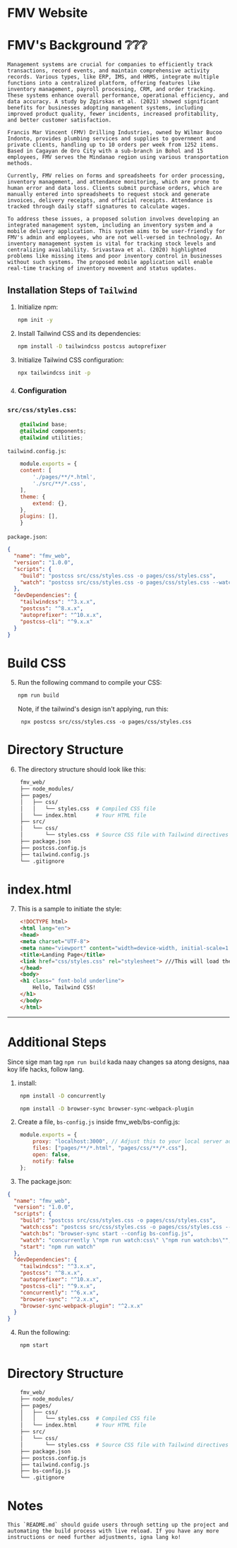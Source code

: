 # FMV Website

# FMV's Background ❔❔❔

    Management systems are crucial for companies to efficiently track transactions, record events, and maintain comprehensive activity records. Various types, like ERP, IMS, and HRMS, integrate multiple functions into a centralized platform, offering features like inventory management, payroll processing, CRM, and order tracking. These systems enhance overall performance, operational efficiency, and data accuracy. A study by Zgirskas et al. (2021) showed significant benefits for businesses adopting management systems, including improved product quality, fewer incidents, increased profitability, and better customer satisfaction.

    Francis Mar Vincent (FMV) Drilling Industries, owned by Wilmar Bucoo Indonto, provides plumbing services and supplies to government and private clients, handling up to 10 orders per week from 1252 items. Based in Cagayan de Oro City with a sub-branch in Bohol and 15 employees, FMV serves the Mindanao region using various transportation methods.

    Currently, FMV relies on forms and spreadsheets for order processing, inventory management, and attendance monitoring, which are prone to human error and data loss. Clients submit purchase orders, which are manually entered into spreadsheets to request stock and generate invoices, delivery receipts, and official receipts. Attendance is tracked through daily staff signatures to calculate wages.

    To address these issues, a proposed solution involves developing an integrated management system, including an inventory system and a mobile delivery application. This system aims to be user-friendly for FMV's admin and employees, who are not well-versed in technology. An inventory management system is vital for tracking stock levels and centralizing availability. Srivastava et al. (2020) highlighted problems like missing items and poor inventory control in businesses without such systems. The proposed mobile application will enable real-time tracking of inventory movement and status updates.

## Installation Steps of `Tailwind`

1. Initialize npm:
    ```sh
    npm init -y
    ```

2. Install Tailwind CSS and its dependencies:
    ```sh
    npm install -D tailwindcss postcss autoprefixer
    ```

3. Initialize Tailwind CSS configuration:
    ```sh
    npx tailwindcss init -p
    ```
4. ### Configuration

### `src/css/styles.css`:
```css
    @tailwind base;
    @tailwind components;
    @tailwind utilities;
```

`tailwind.config.js`:
```js
    module.exports = {
    content: [
        './pages/**/*.html',
        './src/**/*.css',
    ],
    theme: {
        extend: {},
    },
    plugins: [],
    }
```
`package.json`:
```json
{
  "name": "fmv_web",
  "version": "1.0.0",
  "scripts": {
    "build": "postcss src/css/styles.css -o pages/css/styles.css",
    "watch": "postcss src/css/styles.css -o pages/css/styles.css --watch"
  },
  "devDependencies": {
    "tailwindcss": "^3.x.x",
    "postcss": "^8.x.x",
    "autoprefixer": "^10.x.x",
    "postcss-cli": "^9.x.x"
  }
}
```
# Build CSS

5. Run the following command to compile your CSS:

    ```sh
    npm run build
    ```
    Note, if the tailwind's design isn't applying, run this:

        npx postcss src/css/styles.css -o pages/css/styles.css



# Directory Structure

6. The directory structure should look like this:
```bash
    fmv_web/
    ├── node_modules/
    ├── pages/
    │   ├── css/
    │   │   └── styles.css  # Compiled CSS file
    │   └── index.html      # Your HTML file
    ├── src/
    │   └── css/
    │       └── styles.css  # Source CSS file with Tailwind directives
    ├── package.json
    ├── postcss.config.js
    ├── tailwind.config.js
    └── .gitignore
```

# index.html 
7. This is a sample to initiate the style:
```html
    <!DOCTYPE html>
    <html lang="en">
    <head>
    <meta charset="UTF-8">
    <meta name="viewport" content="width=device-width, initial-scale=1.0">
    <title>Landing Page</title>
    <link href="css/styles.css" rel="stylesheet"> ///This will load the styles of the css that is found in the `pages/css/styles.css`
    </head>
    <body>
    <h1 class=" font-bold underline">
        Hello, Tailwind CSS!
    </h1>
    </body>
    </html>
```
-------------------------------------------------------------------------------

# Additional Steps

Since sige man tag `npm run build` kada naay changes sa atong designs, naa koy life hacks, follow lang.

1. install: 
```sh
    npm install -D concurrently

    npm install -D browser-sync browser-sync-webpack-plugin
```

2. Create a file, `bs-config.js` inside fmv_web/bs-config.js:
```js
    module.exports = {
        proxy: "localhost:3000", // Adjust this to your local server address if needed
        files: ["pages/**/*.html", "pages/css/**/*.css"],
        open: false,
        notify: false
    };
```

3. The package.json:
```json
{
  "name": "fmv_web",
  "version": "1.0.0",
  "scripts": {
    "build": "postcss src/css/styles.css -o pages/css/styles.css",
    "watch:css": "postcss src/css/styles.css -o pages/css/styles.css --watch",
    "watch:bs": "browser-sync start --config bs-config.js",
    "watch": "concurrently \"npm run watch:css\" \"npm run watch:bs\"",
    "start": "npm run watch"
  },
  "devDependencies": {
    "tailwindcss": "^3.x.x",
    "postcss": "^8.x.x",
    "autoprefixer": "^10.x.x",
    "postcss-cli": "^9.x.x",
    "concurrently": "^6.x.x",
    "browser-sync": "^2.x.x",
    "browser-sync-webpack-plugin": "^2.x.x"
  }
}

```

4. Run the following: 
```sh
    npm start
```

# Directory Structure

```bash
    fmv_web/
    ├── node_modules/
    ├── pages/
    │   ├── css/
    │   │   └── styles.css  # Compiled CSS file
    │   └── index.html      # Your HTML file
    ├── src/
    │   └── css/
    │       └── styles.css  # Source CSS file with Tailwind directives
    ├── package.json
    ├── postcss.config.js
    ├── tailwind.config.js
    ├── bs-config.js
    └── .gitignore
```

# Notes

    This `README.md` should guide users through setting up the project and automating the build process with live reload. If you have any more instructions or need further adjustments, igna lang ko!
